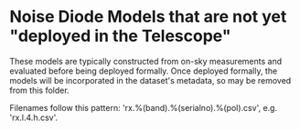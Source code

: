 # Noise Diode Models that are not yet "deployed in the Telescope"

These models are typically constructed from on-sky measurements and evaluated before being deployed formally.
Once deployed formally, the models will be incorporated in the dataset's metadata, so may be removed from this folder.


Filenames follow this pattern: 'rx.%(band).%(serialno).%(pol).csv', e.g. 'rx.l.4.h.csv'.